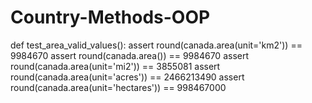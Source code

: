 # Country-Methods-OOP

def test_area_valid_values():
    assert round(canada.area(unit='km2')) == 9984670
    assert round(canada.area()) == 9984670
    assert round(canada.area(unit='mi2')) == 3855081
    assert round(canada.area(unit='acres')) == 2466213490
    assert round(canada.area(unit='hectares')) == 998467000
